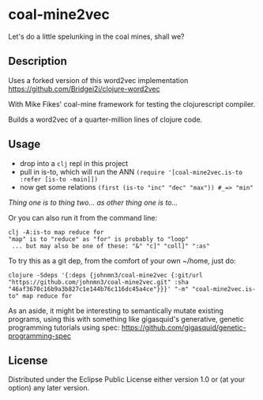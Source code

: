 # coal-mine2vec

Let's do a little spelunking in the coal mines, shall we?

## Description

Uses a forked version of this word2vec implementation https://github.com/Bridgei2i/clojure-word2vec

With Mike Fikes' coal-mine framework for testing the clojurescript compiler.

Builds a word2vec of a quarter-million lines of clojure code.

## Usage

- drop into a `clj` repl in this project
- pull in is-to, which will run the ANN
`(require '[coal-mine2vec.is-to :refer [is-to -main]])`
- now get some relations
`(first (is-to "inc" "dec" "max")) #_=> "min"`

_Thing one is to thing two... as other thing one is to..._

Or you can also run it from the command line:

```
clj -A:is-to map reduce for
"map" is to "reduce" as "for" is probably to "loop"
 ... but may also be one of these: "&" "c]" "coll]" ":as"
```

To try this as a git dep, from the comfort of your own ~/home, just do:

`clojure -Sdeps '{:deps {johnmn3/coal-mine2vec {:git/url "https://github.com/johnmn3/coal-mine2vec.git" :sha "46af3670c16b9a3b827c1e144b76c116dc45a4ce"}}}' "-m" "coal-mine2vec.is-to" map reduce for`

As an aside, it might be interesting to semantically mutate existing programs, using this with something like gigasquid's generative, genetic programming tutorials using spec: https://github.com/gigasquid/genetic-programming-spec

## License

Distributed under the Eclipse Public License either version 1.0 or (at
your option) any later version.
